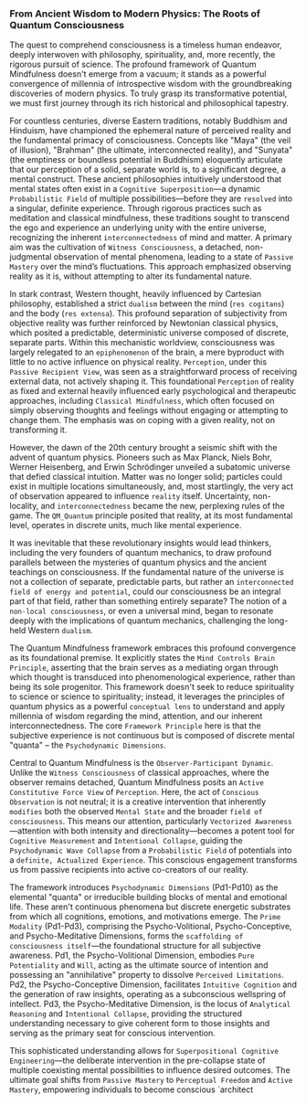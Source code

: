 ### From Ancient Wisdom to Modern Physics: The Roots of Quantum Consciousness

The quest to comprehend consciousness is a timeless human endeavor, deeply interwoven with philosophy, spirituality, and, more recently, the rigorous pursuit of science. The profound framework of Quantum Mindfulness doesn't emerge from a vacuum; it stands as a powerful convergence of millennia of introspective wisdom with the groundbreaking discoveries of modern physics. To truly grasp its transformative potential, we must first journey through its rich historical and philosophical tapestry.

For countless centuries, diverse Eastern traditions, notably Buddhism and Hinduism, have championed the ephemeral nature of perceived reality and the fundamental primacy of consciousness. Concepts like "Maya" (the veil of illusion), "Brahman" (the ultimate, interconnected reality), and "Sunyata" (the emptiness or boundless potential in Buddhism) eloquently articulate that our perception of a solid, separate world is, to a significant degree, a mental construct. These ancient philosophies intuitively understood that mental states often exist in a `Cognitive Superposition`—a dynamic `Probabilistic Field` of multiple possibilities—before they are `resolved` into a singular, definite experience. Through rigorous practices such as meditation and classical mindfulness, these traditions sought to transcend the ego and experience an underlying unity with the entire universe, recognizing the inherent `interconnectedness` of mind and matter. A primary aim was the cultivation of `Witness Consciousness`, a detached, non-judgmental observation of mental phenomena, leading to a state of `Passive Mastery` over the mind’s fluctuations. This approach emphasized observing reality as it is, without attempting to alter its fundamental nature.

In stark contrast, Western thought, heavily influenced by Cartesian philosophy, established a strict `dualism` between the mind (`res cogitans`) and the body (`res extensa`). This profound separation of subjectivity from objective reality was further reinforced by Newtonian classical physics, which posited a predictable, deterministic universe composed of discrete, separate parts. Within this mechanistic worldview, consciousness was largely relegated to an `epiphenomenon` of the brain, a mere byproduct with little to no active influence on physical reality. `Perception`, under this `Passive Recipient View`, was seen as a straightforward process of receiving external data, not actively shaping it. This foundational `Perception` of reality as fixed and external heavily influenced early psychological and therapeutic approaches, including `Classical Mindfulness`, which often focused on simply observing thoughts and feelings without engaging or attempting to change them. The emphasis was on coping with a given reality, not on transforming it.

However, the dawn of the 20th century brought a seismic shift with the advent of quantum physics. Pioneers such as Max Planck, Niels Bohr, Werner Heisenberg, and Erwin Schrödinger unveiled a subatomic universe that defied classical intuition. Matter was no longer solid; particles could exist in multiple locations simultaneously, and, most startlingly, the very act of observation appeared to influence `reality` itself. Uncertainty, non-locality, and `interconnectedness` became the new, perplexing rules of the game. The `QM_Quantum` principle posited that reality, at its most fundamental level, operates in discrete units, much like mental experience.

It was inevitable that these revolutionary insights would lead thinkers, including the very founders of quantum mechanics, to draw profound parallels between the mysteries of quantum physics and the ancient teachings on consciousness. If the fundamental nature of the universe is not a collection of separate, predictable parts, but rather an `interconnected field of energy and potential`, could our consciousness be an integral part of that field, rather than something entirely separate? The notion of a `non-local consciousness`, or even a universal mind, began to resonate deeply with the implications of quantum mechanics, challenging the long-held Western `dualism`.

The Quantum Mindfulness framework embraces this profound convergence as its foundational premise. It explicitly states the `Mind Controls Brain Principle`, asserting that the brain serves as a mediating organ through which thought is transduced into phenomenological experience, rather than being its sole progenitor. This framework doesn't seek to reduce spirituality to science or science to spirituality; instead, it leverages the principles of quantum physics as a powerful `conceptual lens` to understand and apply millennia of wisdom regarding the mind, attention, and our inherent interconnectedness. The core `Framework Principle` here is that the subjective experience is not continuous but is composed of discrete mental "quanta" – the `Psychodynamic Dimensions`.

Central to Quantum Mindfulness is the `Observer-Participant Dynamic`. Unlike the `Witness Consciousness` of classical approaches, where the observer remains detached, Quantum Mindfulness posits an `Active Constitutive Force View` of `Perception`. Here, the act of `Conscious Observation` is not neutral; it is a creative intervention that inherently `modifies` both the observed `Mental State` and the broader `field of consciousness`. This means our attention, particularly `Vectorized Awareness`—attention with both intensity and directionality—becomes a potent tool for `Cognitive Measurement` and `Intentional Collapse`, guiding the `Psychodynamic Wave Collapse` from a `Probabilistic Field` of potentials into a `definite, Actualized Experience`. This conscious engagement transforms us from passive recipients into active co-creators of our reality.

The framework introduces `Psychodynamic Dimensions` (Pd1-Pd10) as the elemental "quanta" or irreducible building blocks of mental and emotional life. These aren't continuous phenomena but discrete energetic substrates from which all cognitions, emotions, and motivations emerge. The `Prime Modality` (Pd1-Pd3), comprising the Psycho-Volitional, Psycho-Conceptive, and Psycho-Meditative Dimensions, forms the `scaffolding of consciousness itself`—the foundational structure for all subjective awareness. Pd1, the Psycho-Volitional Dimension, embodies `Pure Potentiality` and `Will`, acting as the ultimate source of intention and possessing an "annihilative" property to dissolve `Perceived Limitations`. Pd2, the Psycho-Conceptive Dimension, facilitates `Intuitive Cognition` and the generation of raw insights, operating as a subconscious wellspring of intellect. Pd3, the Psycho-Meditative Dimension, is the locus of `Analytical Reasoning` and `Intentional Collapse`, providing the structured understanding necessary to give coherent form to those insights and serving as the primary seat for conscious intervention.

This sophisticated understanding allows for `Superpositional Cognitive Engineering`—the deliberate intervention in the pre-collapse state of multiple coexisting mental possibilities to influence desired outcomes. The ultimate goal shifts from `Passive Mastery` to `Perceptual Freedom` and `Active Mastery`, empowering individuals to become conscious `architect